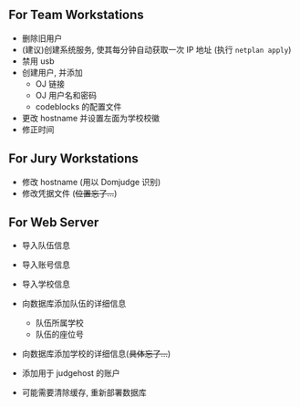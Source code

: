 ## For Team Workstations

- 删除旧用户
- (建议)创建系统服务, 使其每分钟自动获取一次 IP 地址 (执行 `netplan apply`)
- 禁用 usb
- 创建用户, 并添加
  - OJ 链接
  - OJ 用户名和密码
  - codeblocks 的配置文件
- 更改 hostname 并设置左面为学校校徽
- 修正时间

## For Jury Workstations

- 修改 hostname (用以 Domjudge 识别)
- 修改凭据文件 (~~位置忘了...~~)

## For Web Server

- 导入队伍信息
- 导入账号信息
- 导入学校信息
- 向数据库添加队伍的详细信息
  - 队伍所属学校
  - 队伍的座位号
- 向数据库添加学校的详细信息(~~具体忘了...~~)
- 添加用于 judgehost 的账户

- 可能需要清除缓存, 重新部署数据库
